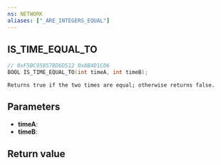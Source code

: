 ```yaml
---
ns: NETWORK
aliases: ["_ARE_INTEGERS_EQUAL"]
---
```

## IS_TIME_EQUAL_TO

```c
// 0xF5BC95857BD6D512 0x8B4D1C06
BOOL IS_TIME_EQUAL_TO(int timeA, int timeB);
```

```
Returns true if the two times are equal; otherwise returns false.  
```

## Parameters
* **timeA**: 
* **timeB**: 

## Return value
